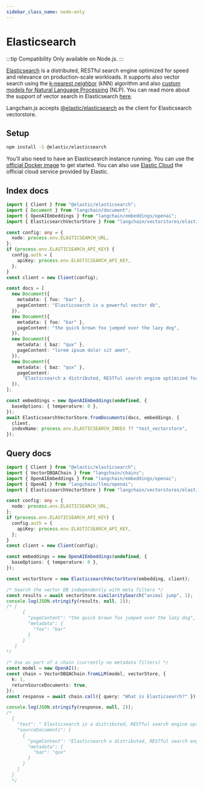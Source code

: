 ```yaml
---
sidebar_class_name: node-only
---
```


# Elasticsearch

:::tip Compatibility
Only available on Node.js.
:::

[Elasticsearch](https://github.com/elastic/elasticsearch) is a distributed, RESTful search engine optimized for speed and relevance on production-scale workloads. It supports also vector search using the [k-nearest neighbor](https://en.wikipedia.org/wiki/K-nearest_neighbors_algorithm) (kNN) algorithm and also [custom models for Natural Language Processing](https://www.elastic.co/blog/how-to-deploy-nlp-text-embeddings-and-vector-search) (NLP).
You can read more about the support of vector search in Elasticsearch [here](https://www.elastic.co/guide/en/elasticsearch/reference/current/knn-search.html).

Langchain.js accepts [@elastic/elasticsearch](https://github.com/elastic/elasticsearch-js) as the client for Elasticsearch vectorstore.

## Setup

```bash npm2yarn
npm install -S @elastic/elasticsearch
```

You'll also need to have an Elasticsearch instance running. You can use the [official Docker image](https://www.elastic.co/guide/en/elasticsearch/reference/current/docker.html) to get started. You can also use [Elastic Cloud](https://www.elastic.co/cloud/)
the official cloud service provided by Elastic.

## Index docs

```typescript
import { Client } from "@elastic/elasticsearch";
import { Document } from "langchain/document";
import { OpenAIEmbeddings } from "langchain/embeddings/openai";
import { ElasticsearchVectorStore } from "langchain/vectorstores/elasticsearch";

const config: any = {
  node: process.env.ELASTICSEARCH_URL,
};
if (process.env.ELASTICSEARCH_API_KEY) {
  config.auth = {
    apiKey: process.env.ELASTICSEARCH_API_KEY,
  };
}
const client = new Client(config);

const docs = [
  new Document({
    metadata: { foo: "bar" },
    pageContent: "Elasticsearch is a powerful vector db",
  }),
  new Document({
    metadata: { foo: "bar" },
    pageContent: "the quick brown fox jumped over the lazy dog",
  }),
  new Document({
    metadata: { baz: "qux" },
    pageContent: "lorem ipsum dolor sit amet",
  }),
  new Document({
    metadata: { baz: "qux" },
    pageContent:
      "Elasticsearch a distributed, RESTful search engine optimized for speed and relevance on production-scale workloads.",
  }),
];

const embeddings = new OpenAIEmbeddings(undefined, {
  baseOptions: { temperature: 0 },
});
await ElasticsearchVectorStore.fromDocuments(docs, embeddings, {
  client,
  indexName: process.env.ELASTICSEARCH_INDEX ?? "test_vectorstore",
});
```

## Query docs

```typescript
import { Client } from "@elastic/elasticsearch";
import { VectorDBQAChain } from "langchain/chains";
import { OpenAIEmbeddings } from "langchain/embeddings/openai";
import { OpenAI } from "langchain/llms/openai";
import { ElasticsearchVectorStore } from "langchain/vectorstores/elasticsearch";

const config: any = {
  node: process.env.ELASTICSEARCH_URL,
};
if (process.env.ELASTICSEARCH_API_KEY) {
  config.auth = {
    apiKey: process.env.ELASTICSEARCH_API_KEY,
  };
}
const client = new Client(config);

const embeddings = new OpenAIEmbeddings(undefined, {
  baseOptions: { temperature: 0 },
});

const vectorStore = new ElasticsearchVectorStore(embedding, client);

/* Search the vector DB independently with meta filters */
const results = await vectorStore.similaritySearch("animal jump", 1);
console.log(JSON.stringify(results, null, 2));
/* [
      {
        "pageContent": "the quick brown fox jumped over the lazy dog",
        "metadata": {
          "foo": "bar"
        }
      }
   ]
*/

/* Use as part of a chain (currently no metadata filters) */
const model = new OpenAI();
const chain = VectorDBQAChain.fromLLM(model, vectorStore, {
  k: 1,
  returnSourceDocuments: true,
});
const response = await chain.call({ query: "What is Elasticsearch?" });

console.log(JSON.stringify(response, null, 2));
/* 
  {
    "text": " Elasticsearch is a distributed, RESTful search engine optimized for speed and relevance on production-scale workloads.",
    "sourceDocuments": [
      {
        "pageContent": "Elasticsearch a distributed, RESTful search engine optimized for speed and relevance on production-scale workloads.",
        "metadata": {
          "baz": "qux"
        }
      }
    ]
  }
  */
```
